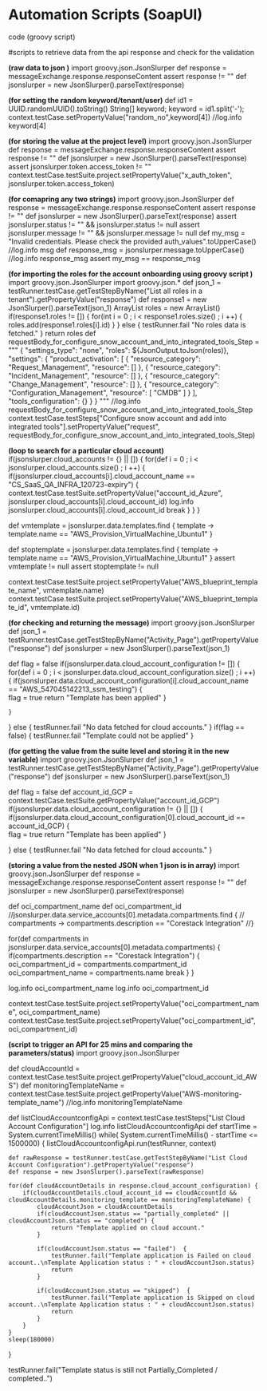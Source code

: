 # Automation Scripts (SoapUI)
code (groovy script)

#scripts to retrieve data from the api response and check for the validation

**(raw data to json )**
import groovy.json.JsonSlurper
def response = messageExchange.response.responseContent
assert response != ""
def jsonslurper = new JsonSlurper().parseText(response)

**(for setting the random keyword/tenant/user)**
def id1 = UUID.randomUUID().toString()
String[] keyword;
keyword = id1.split('-');
context.testCase.setPropertyValue("random_no",keyword[4])
//log.info keyword[4]

**(for storing the value at the project level)**
import groovy.json.JsonSlurper
def response = messageExchange.response.responseContent
assert response != ""
def jsonslurper = new JsonSlurper().parseText(response)
assert jsonslurper.token.access_token != ""
context.testCase.testSuite.project.setPropertyValue("x_auth_token", jsonslurper.token.access_token)

**(for comapring any two strings)**
import groovy.json.JsonSlurper
def response = messageExchange.response.responseContent
assert response != ""
def jsonslurper = new JsonSlurper().parseText(response)
assert jsonslurper.status != "" && jsonslurper.status != null
assert jsonslurper.message != "" && jsonslurper.message != null
def my_msg = "Invalid credentials. Please check the provided auth_values".toUpperCase()
//log.info msg
def response_msg = jsonslurper.message.toUpperCase()
//log.info response_msg
assert my_msg == response_msg

**(for importing the roles for the account onboarding using groovy script )**
import groovy.json.JsonSlurper
import groovy.json.*
def json_1 = testRunner.testCase.getTestStepByName("List all roles in a tenant").getPropertyValue("response")
def response1 = new JsonSlurper().parseText(json_1)
ArrayList<String> roles = new ArrayList<String>()
if(response1.roles != [])
{
    for(int i = 0 ; i < response1.roles.size() ; i ++)
    {
        roles.add(response1.roles[i].id)
    }
}
else
{
    testRunner.fail "No roles data is fetched."
}
return roles
def requestBody_for_configure_snow_account_and_into_integrated_tools_Step = """
{
    "settings_type": "none",
    "roles": ${JsonOutput.toJson(roles)},
    "settings": {
        "product_activation": [
            {
                "resource_category": "Request_Management",
                "resource": []
            },
            {
                "resource_category": "Incident_Management",
                "resource": []
            },
            {
                "resource_category": "Change_Management",
                "resource": []
            },
            {
                "resource_category": "Configuration_Management",
                "resource": [
                    "CMDB"
                ]
            }
        ],
        "tools_configuration": {}
    }
}
"""
//log.info requestBody_for_configure_snow_account_and_into_integrated_tools_Step
context.testCase.testSteps["Configure snow account and add into integrated tools"].setPropertyValue("request", requestBody_for_configure_snow_account_and_into_integrated_tools_Step)

**(loop to search for a particular cloud account)**
if(jsonslurper.cloud_accounts != {} || [])
{
	for(def i = 0 ; i < jsonslurper.cloud_accounts.size() ; i ++)
	{
		if(jsonslurper.cloud_accounts[i].cloud_account_name == "CS_SaaS_QA_INFRA_120723-expiry")
		{
			context.testCase.testSuite.setPropertyValue("account_id_Azure", jsonslurper.cloud_accounts[i].cloud_account_id)
			log.info jsonslurper.cloud_accounts[i].cloud_account_id
			break
		}
	}
}

def vmtemplate = jsonslurper.data.templates.find {
	template -> template.name == "AWS_Provision_VirtualMachine_Ubuntu1"
}

def stoptemplate = jsonslurper.data.templates.find {
	template -> template.name == "AWS_Provision_VirtualMachine_Ubuntu1"
}
assert vmtemplate != null
assert stoptemplate != null

context.testCase.testSuite.project.setPropertyValue("AWS_blueprint_template_name", vmtemplate.name)
context.testCase.testSuite.project.setPropertyValue("AWS_blueprint_template_id", vmtemplate.id)


**(for checking and returning the message)**
import groovy.json.JsonSlurper
def json_1 = testRunner.testCase.getTestStepByName("Activity_Page").getPropertyValue("response")
def jsonslurper = new JsonSlurper().parseText(json_1)

def flag = false
if(jsonslurper.data.cloud_account_configuration != [])
{   
	for(def i = 0 ; i < jsonslurper.data.cloud_account_configuration.size() ; i ++)
	{
		if(jsonslurper.data.cloud_account_configuration[i].cloud_account_name == "AWS_547045142213_ssm_testing")
		{		
			flag = true
			return "Template has been applied"
		}
		
	}
}
else
{
	testRunner.fail "No data fetched for cloud accounts."
}
if(flag == false)
{
	testRunner.fail "Template could not be applied"
}

**(for getting the value from the suite level and storing it in the new variable)**
import groovy.json.JsonSlurper
def json_1 = testRunner.testCase.getTestStepByName("Activity_Page").getPropertyValue("response")
def jsonslurper = new JsonSlurper().parseText(json_1)

def flag = false
def account_id_GCP = context.testCase.testSuite.getPropertyValue("account_id_GCP")
if(jsonslurper.data.cloud_account_configuration != {} || [])
{   
		if(jsonslurper.data.cloud_account_configuration[0].cloud_account_id == account_id_GCP)
		{		
			flag = true
			return "Template has been applied"
		}
		
  }
else
{
	testRunner.fail "No data fetched for cloud accounts."
}

**(storing a value from the nested JSON when 1 json is in array)**
import groovy.json.JsonSlurper
def response = messageExchange.response.responseContent
assert response != ""
def jsonslurper = new JsonSlurper().parseText(response)


def oci_compartment_name
def oci_compartment_id
//jsonslurper.data.service_accounts[0].metadata.compartments.find {
//	compartments -> compartments.description == "Corestack Integration"
//}

for(def compartments in jsonslurper.data.service_accounts[0].metadata.compartments) {
	if(compartments.description == "Corestack Integration") {
		oci_compartment_id = compartments.compartment_id
		oci_compartment_name = compartments.name
		break
	}
}



 log.info oci_compartment_name
 log.info oci_compartment_id


 context.testCase.testSuite.project.setPropertyValue("oci_compartment_name", oci_compartment_name)
 context.testCase.testSuite.project.setPropertyValue("oci_compartment_id", oci_compartment_id)

**(script to trigger an API for 25 mins and comparing the parameters/status)**
import groovy.json.JsonSlurper

def cloudAccountId = context.testCase.testSuite.project.getPropertyValue("cloud_account_id_AWS")
def monitoringTemplateName = context.testCase.testSuite.project.getPropertyValue("AWS-monitoring-template_name")
//log.info monitoringTemplateName

def listCloudAccountconfigApi  = context.testCase.testSteps["List Cloud Account Configuration"]
log.info listCloudAccountconfigApi
def startTime = System.currentTimeMillis()
while( System.currentTimeMillis() - startTime <= 1500000) {
	listCloudAccountconfigApi.run(testRunner, context)
	
	def rawResponse = testRunner.testCase.getTestStepByName("List Cloud Account Configuration").getPropertyValue("response")
	def response = new JsonSlurper().parseText(rawResponse)
	
	for(def cloudAccountDetails in response.cloud_account_configuration) {
		if(cloudAccountDetails.cloud_account_id == cloudAccountId && cloudAccountDetails.monitoring_template == monitoringTemplateName) {
			cloudAccountJson = cloudAccountDetails
			if(cloudAccountJson.status == "partially_completed" || cloudAccountJson.status == "completed") {
				return "Template applied on cloud account."
			}
	
			if(cloudAccountJson.status == "failed")  {
				testRunner.fail("Template application is Failed on cloud account..\nTemplate Application status : " + cloudAccountJson.status)
				return
			}
	
			if(cloudAccountJson.status == "skipped")  {
				testRunner.fail("Template application is Skipped on cloud account..\nTemplate Application status : " + cloudAccountJson.status)
				return
			}
		}
	}
	sleep(180000)
}

testRunner.fail("Template status is still not Partially_Completed / completed..")
